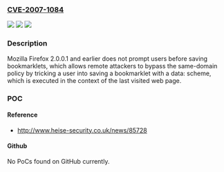 ### [CVE-2007-1084](https://cve.mitre.org/cgi-bin/cvename.cgi?name=CVE-2007-1084)
![](https://img.shields.io/static/v1?label=Product&message=n%2Fa&color=blue)
![](https://img.shields.io/static/v1?label=Version&message=n%2Fa&color=blue)
![](https://img.shields.io/static/v1?label=Vulnerability&message=n%2Fa&color=brighgreen)

### Description

Mozilla Firefox 2.0.0.1 and earlier does not prompt users before saving bookmarklets, which allows remote attackers to bypass the same-domain policy by tricking a user into saving a bookmarklet with a data: scheme, which is executed in the context of the last visited web page.

### POC

#### Reference
- http://www.heise-security.co.uk/news/85728

#### Github
No PoCs found on GitHub currently.

